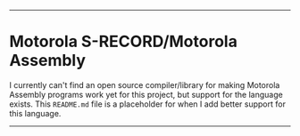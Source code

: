 
***

# Motorola S-RECORD/Motorola Assembly

I currently can't find an open source compiler/library for making Motorola Assembly programs work yet for this project, but support for the language exists. This `README.md` file is a placeholder for when I add better support for this language.

***
